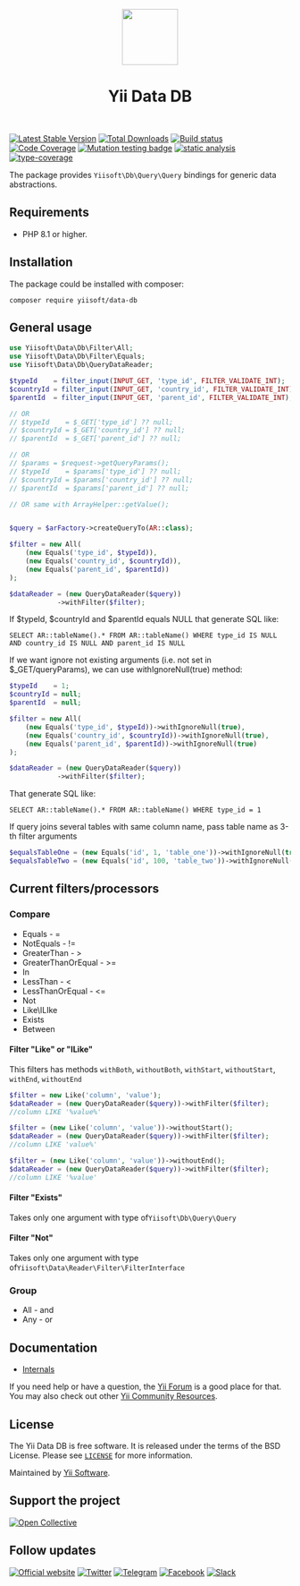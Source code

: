 <p align="center">
    <a href="https://github.com/yiisoft" target="_blank">
        <img src="https://yiisoft.github.io/docs/images/yii_logo.svg" height="100px">
    </a>
    <h1 align="center">Yii Data DB</h1>
    <br>
</p>

[![Latest Stable Version](https://poser.pugx.org/yiisoft/data-db/v/stable.png)](https://packagist.org/packages/yiisoft/data-db)
[![Total Downloads](https://poser.pugx.org/yiisoft/data-db/downloads.png)](https://packagist.org/packages/yiisoft/data-db)
[![Build status](https://github.com/yiisoft/data-db/workflows/build/badge.svg)](https://github.com/yiisoft/data-db/actions?query=workflow%3Abuild)
[![Code Coverage](https://codecov.io/gh/yiisoft/data-db/graph/badge.svg?token=9qlfGa4kI1)](https://codecov.io/gh/yiisoft/data-db)
[![Mutation testing badge](https://img.shields.io/endpoint?style=flat&url=https%3A%2F%2Fbadge-api.stryker-mutator.io%2Fgithub.com%2Fyiisoft%2F_____%2Fmaster)](https://dashboard.stryker-mutator.io/reports/github.com/yiisoft/_____/master)
[![static analysis](https://github.com/yiisoft/data-db/workflows/static%20analysis/badge.svg)](https://github.com/yiisoft/data-db/actions?query=workflow%3A%22static+analysis%22)
[![type-coverage](https://shepherd.dev/github/yiisoft/data-db/coverage.svg)](https://shepherd.dev/github/yiisoft/data-db)

The package provides `Yiisoft\Db\Query\Query` bindings for generic data abstractions.

## Requirements

- PHP 8.1 or higher.

## Installation

The package could be installed with composer:

```shell
composer require yiisoft/data-db
```

## General usage

```php
use Yiisoft\Data\Db\Filter\All;
use Yiisoft\Data\Db\Filter\Equals;
use Yiisoft\Data\Db\QueryDataReader;

$typeId    = filter_input(INPUT_GET, 'type_id', FILTER_VALIDATE_INT);
$countryId = filter_input(INPUT_GET, 'country_id', FILTER_VALIDATE_INT);
$parentId  = filter_input(INPUT_GET, 'parent_id', FILTER_VALIDATE_INT);

// OR
// $typeId    = $_GET['type_id'] ?? null;
// $countryId = $_GET['country_id'] ?? null;
// $parentId  = $_GET['parent_id'] ?? null;

// OR
// $params = $request->getQueryParams();
// $typeId    = $params['type_id'] ?? null;
// $countryId = $params['country_id'] ?? null;
// $parentId  = $params['parent_id'] ?? null;

// OR same with ArrayHelper::getValue();


$query = $arFactory->createQueryTo(AR::class);

$filter = new All(
    (new Equals('type_id', $typeId)),
    (new Equals('country_id', $countryId)),
    (new Equals('parent_id', $parentId))
);

$dataReader = (new QueryDataReader($query))
            ->withFilter($filter);
```

If $typeId, $countryId and $parentId equals NULL that generate SQL like:

```shell
SELECT AR::tableName().* FROM AR::tableName() WHERE type_id IS NULL AND country_id IS NULL AND parent_id IS NULL
```

If we want ignore not existing arguments (i.e. not set in $_GET/queryParams), we can use withIgnoreNull(true) method:

```php
$typeId    = 1;
$countryId = null;
$parentId  = null;

$filter = new All(
    (new Equals('type_id', $typeId))->withIgnoreNull(true),
    (new Equals('country_id', $countryId))->withIgnoreNull(true),
    (new Equals('parent_id', $parentId))->withIgnoreNull(true)
);

$dataReader = (new QueryDataReader($query))
            ->withFilter($filter);

```

That generate SQL like:

```shell
SELECT AR::tableName().* FROM AR::tableName() WHERE type_id = 1
```

If query joins several tables with same column name, pass table name as 3-th filter arguments

```php
$equalsTableOne = (new Equals('id', 1, 'table_one'))->withIgnoreNull(true);
$equalsTableTwo = (new Equals('id', 100, 'table_two'))->withIgnoreNull(true);
```

## Current filters/processors

### Compare

- Equals - =
- NotEquals - !=
- GreaterThan - >
- GreaterThanOrEqual - >=
- In
- LessThan - <
- LessThanOrEqual - <=
- Not
- Like\ILIke
- Exists
- Between

#### Filter "Like" or "ILike"

This filters has methods `withBoth`, `withoutBoth`, `withStart`, `withoutStart`, `withEnd`, `withoutEnd`

```php
$filter = new Like('column', 'value');
$dataReader = (new QueryDataReader($query))->withFilter($filter);
//column LIKE '%value%'

$filter = (new Like('column', 'value'))->withoutStart();
$dataReader = (new QueryDataReader($query))->withFilter($filter);
//column LIKE 'value%'

$filter = (new Like('column', 'value'))->withoutEnd();
$dataReader = (new QueryDataReader($query))->withFilter($filter);
//column LIKE '%value'
```

#### Filter "Exists"

Takes only one argument with type of`Yiisoft\Db\Query\Query`

#### Filter "Not"

Takes only one argument with type of`Yiisoft\Data\Reader\Filter\FilterInterface`

### Group

- All - and
- Any - or

## Documentation

- [Internals](docs/internals.md)

If you need help or have a question, the [Yii Forum](https://forum.yiiframework.com/c/yii-3-0/63) is a good place for
that. You may also check out other [Yii Community Resources](https://www.yiiframework.com/community).

## License

The Yii Data DB is free software. It is released under the terms of the BSD License.
Please see [`LICENSE`](./LICENSE.md) for more information.

Maintained by [Yii Software](https://www.yiiframework.com/).

## Support the project

[![Open Collective](https://img.shields.io/badge/Open%20Collective-sponsor-7eadf1?logo=open%20collective&logoColor=7eadf1&labelColor=555555)](https://opencollective.com/yiisoft)

## Follow updates

[![Official website](https://img.shields.io/badge/Powered_by-Yii_Framework-green.svg?style=flat)](https://www.yiiframework.com/)
[![Twitter](https://img.shields.io/badge/twitter-follow-1DA1F2?logo=twitter&logoColor=1DA1F2&labelColor=555555?style=flat)](https://twitter.com/yiiframework)
[![Telegram](https://img.shields.io/badge/telegram-join-1DA1F2?style=flat&logo=telegram)](https://t.me/yii3en)
[![Facebook](https://img.shields.io/badge/facebook-join-1DA1F2?style=flat&logo=facebook&logoColor=ffffff)](https://www.facebook.com/groups/yiitalk)
[![Slack](https://img.shields.io/badge/slack-join-1DA1F2?style=flat&logo=slack)](https://yiiframework.com/go/slack)
